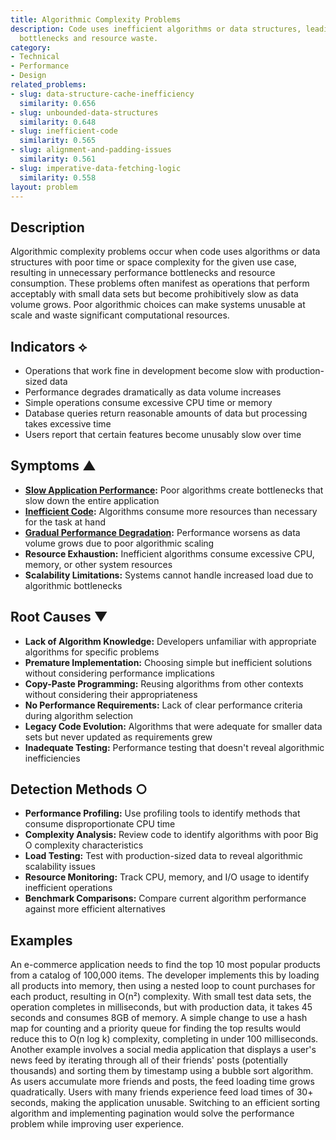 ```yaml
---
title: Algorithmic Complexity Problems
description: Code uses inefficient algorithms or data structures, leading to performance
  bottlenecks and resource waste.
category:
- Technical
- Performance
- Design
related_problems:
- slug: data-structure-cache-inefficiency
  similarity: 0.656
- slug: unbounded-data-structures
  similarity: 0.648
- slug: inefficient-code
  similarity: 0.565
- slug: alignment-and-padding-issues
  similarity: 0.561
- slug: imperative-data-fetching-logic
  similarity: 0.558
layout: problem
---
```


## Description

Algorithmic complexity problems occur when code uses algorithms or data structures with poor time or space complexity for the given use case, resulting in unnecessary performance bottlenecks and resource consumption. These problems often manifest as operations that perform acceptably with small data sets but become prohibitively slow as data volume grows. Poor algorithmic choices can make systems unusable at scale and waste significant computational resources.

## Indicators ⟡
- Operations that work fine in development become slow with production-sized data
- Performance degrades dramatically as data volume increases
- Simple operations consume excessive CPU time or memory
- Database queries return reasonable amounts of data but processing takes excessive time
- Users report that certain features become unusably slow over time

## Symptoms ▲
- **[Slow Application Performance](slow-application-performance.md):** Poor algorithms create bottlenecks that slow down the entire application
- **[Inefficient Code](inefficient-code.md):** Algorithms consume more resources than necessary for the task at hand
- **[Gradual Performance Degradation](gradual-performance-degradation.md):** Performance worsens as data volume grows due to poor algorithmic scaling
- **Resource Exhaustion:** Inefficient algorithms consume excessive CPU, memory, or other system resources
- **Scalability Limitations:** Systems cannot handle increased load due to algorithmic bottlenecks

## Root Causes ▼
- **Lack of Algorithm Knowledge:** Developers unfamiliar with appropriate algorithms for specific problems
- **Premature Implementation:** Choosing simple but inefficient solutions without considering performance implications
- **Copy-Paste Programming:** Reusing algorithms from other contexts without considering their appropriateness
- **No Performance Requirements:** Lack of clear performance criteria during algorithm selection
- **Legacy Code Evolution:** Algorithms that were adequate for smaller data sets but never updated as requirements grew
- **Inadequate Testing:** Performance testing that doesn't reveal algorithmic inefficiencies

## Detection Methods ○
- **Performance Profiling:** Use profiling tools to identify methods that consume disproportionate CPU time
- **Complexity Analysis:** Review code to identify algorithms with poor Big O complexity characteristics
- **Load Testing:** Test with production-sized data to reveal algorithmic scalability issues
- **Resource Monitoring:** Track CPU, memory, and I/O usage to identify inefficient operations
- **Benchmark Comparisons:** Compare current algorithm performance against more efficient alternatives

## Examples

An e-commerce application needs to find the top 10 most popular products from a catalog of 100,000 items. The developer implements this by loading all products into memory, then using a nested loop to count purchases for each product, resulting in O(n²) complexity. With small test data sets, the operation completes in milliseconds, but with production data, it takes 45 seconds and consumes 8GB of memory. A simple change to use a hash map for counting and a priority queue for finding the top results would reduce this to O(n log k) complexity, completing in under 100 milliseconds. Another example involves a social media application that displays a user's news feed by iterating through all of their friends' posts (potentially thousands) and sorting them by timestamp using a bubble sort algorithm. As users accumulate more friends and posts, the feed loading time grows quadratically. Users with many friends experience feed load times of 30+ seconds, making the application unusable. Switching to an efficient sorting algorithm and implementing pagination would solve the performance problem while improving user experience.